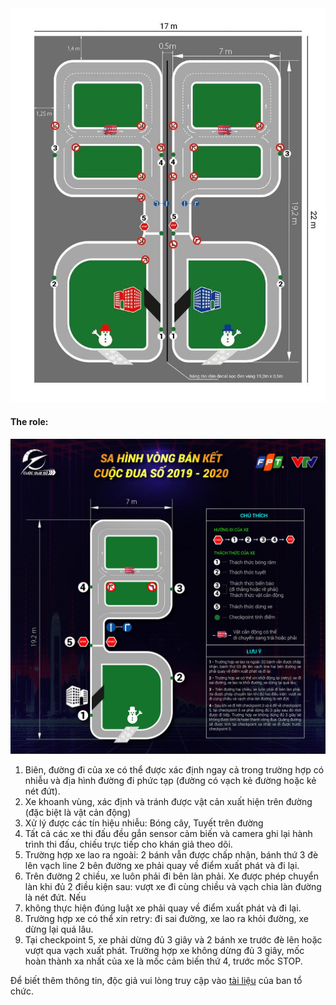 <center>
<img src="../images/map.jpg" alt="Map" width="600"/>
</center>

#### The role: 
<center>
<img src="../images/role.jpg" alt="Role" width="600" />
</center>

1. Biên, đường đi của xe có thể được xác định ngay cả trong trường hợp có nhiễu và địa hình đường đi
phức tạp (đường có vạch kẻ đường hoặc kẻ nét đứt).
2. Xe khoanh vùng, xác định và tránh được vật cản xuất hiện trên đường (đặc biệt là vật cản động)
3. Xử lý được các tín hiệu nhiễu: Bóng cây, Tuyết trên đường
4. Tất cả các xe thi đấu đều gắn sensor cảm biến và camera ghi lại hành trình thi đấu, chiếu trực tiếp cho
khán giả theo dõi.
5. Trường hợp xe lao ra ngoài: 2 bánh vẫn được chấp nhận, bánh thứ 3 đè lên vạch line 2 bên đường xe phải quay về điểm xuất phát và đi lại.
6. Trên đường 2 chiều, xe luôn phải đi bên làn phải. Xe được phép chuyển làn khi đủ 2 điều kiện sau: vượt xe đi cùng chiều và vạch chia làn đường là nét đứt. Nếu
7. không thực hiện đúng luật xe phải quay về điểm xuất phát và đi lại.
8. Trường hợp xe có thể xin retry: đi sai đường, xe lao ra khỏi đường, xe dừng lại quá lâu.
9. Tại checkpoint 5, xe phải dừng đủ 3 giây và 2 bánh xe trước đè lên hoặc vượt qua vạch xuất phát. Trường hợp xe không dừng đủ 3 giây, mốc hoàn thành xa nhất
của xe là mốc cảm biến thứ 4, trước mốc STOP.

Để biết thêm thông tin, độc giả vui lòng truy cập vào [tài liệu](https://cuocduaso.fpt.com.vn/en/the-le-0) của ban tổ chức.